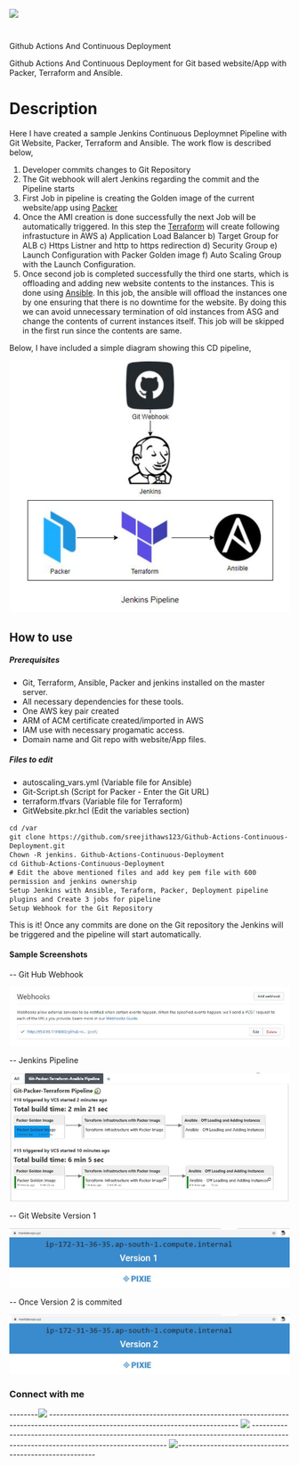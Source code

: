 ![](https://visitor-badge.laobi.icu/badge?page_id=sreejithaws123/Github-Actions-Continuous-Deployment)

# 
Github Actions And Continuous Deployment

Github Actions And Continuous Deployment for Git based website/App with Packer, Terraform and Ansible. 

# Description

Here I have created a sample Jenkins Continuous Deploymnet Pipeline with Git Website, Packer, Terraform and Ansible. The work flow is described below,

1. Developer commits changes to Git Repository
2. The Git webhook will alert Jenkins regarding the commit and the Pipeline starts
3. First Job in pipeline is creating the Golden image of the current website/app using [Packer](https://www.packer.io/)
4. Once the AMI creation is done successfully the next Job will be automatically triggered. In this step the [Terraform](https://www.terraform.io/) will create following infrastucture in AWS
    a) Application Load Balancer
    b) Target Group for ALB
    c) Https Listner and http to https redirection
    d) Security Group
    e) Launch Configuration with Packer Golden image
    f) Auto Scaling Group with the Launch Configuration.
5. Once second job is completed successfully the third one starts, which is offloading and adding new website contents to the instances. This is done using [Ansible](https://www.ansible.com/). In this job, the ansible will offload the instances one by one ensuring that there is no downtime for the website. By doing this we can avoid unnecessary termination of old instances from ASG and change the contents of current instances itself. This job will be skipped in the first run since the contents are same. 

Below, I have included a simple diagram showing this CD pipeline,

![](https://github.com/sreejithaws123/first/blob/05edaaa883c4d202ee4af034af93d862a5db48c2/Architecture.JPG)

## How to use

##### Prerequisites

- Git, Terraform, Ansible, Packer and jenkins installed on the master server. 
- All necessary dependencies for these tools.
- One AWS key pair created
- ARM of ACM certificate created/imported in AWS
- IAM use with necessary progamatic access. 
- Domain name and Git repo with website/App files.

##### Files to edit

- autoscaling_vars.yml (Variable file for Ansible)
- Git-Script.sh  (Script for Packer - Enter the Git URL)
- terraform.tfvars (Variable file for Terraform) 
- GitWebsite.pkr.hcl (Edit the variables section) 

```
cd /var 
git clone https://github.com/sreejithaws123/Github-Actions-Continuous-Deployment.git
Chown -R jenkins. Github-Actions-Continuous-Deployment 
cd Github-Actions-Continuous-Deployment 
# Edit the above mentioned files and add key pem file with 600 permission and jenkins ownership
Setup Jenkins with Ansible, Teraform, Packer, Deployment pipeline plugins and Create 3 jobs for pipeline
Setup Webhook for the Git Repository
``` 

This is it! 
Once any commits are done on the Git repository the Jenkins will be triggered and the pipeline will start automatically. 

#### Sample Screenshots

-- Git Hub Webhook

![](https://github.com/sreejithaws123/first/blob/05edaaa883c4d202ee4af034af93d862a5db48c2/webhook.JPG)

-- Jenkins Pipeline

![](https://github.com/sreejithaws123/first/blob/05edaaa883c4d202ee4af034af93d862a5db48c2/2.JPG)

-- Git Website Version 1

![](https://github.com/sreejithaws123/first/blob/05edaaa883c4d202ee4af034af93d862a5db48c2/website%201.JPG)

-- Once Version 2 is commited

![](https://github.com/sreejithaws123/first/blob/05edaaa883c4d202ee4af034af93d862a5db48c2/website%202.JPG)

### Connect with me

--------<img src="https://img.shields.io/badge/-Sreejith%20Rajan-brightgreen"/> ----------------------------------------------------------------------------------------------------------------------------------- <a href="https://www.linkedin.com/in/profile-sreejith-rajan/"><img src="https://img.shields.io/badge/-Linkedin%20Profile-blue"/></a> ------------------------------------------------------------------------------------------------------------------------------------ <a href="mailto:sreejithrjn1995@gmail.com"><img src="https://img.shields.io/badge/-sreejithrjn1995@gmail.com-D14836?style=flat&logo=Gmail&logoColor=white"/></a>-------------------------------------------------------

